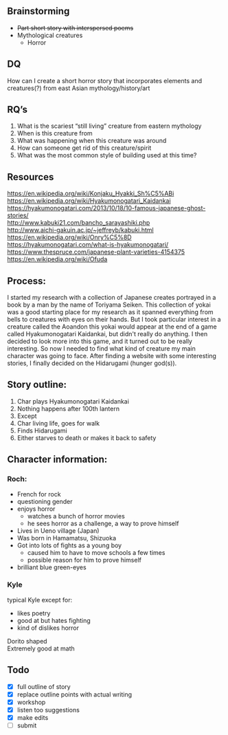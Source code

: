## Brainstorming

* ~~Part short story with interspersed poems~~
* Mythological creatures
   * Horror

## DQ
How can I create a short horror story that incorporates elements and creatures(?) from east Asian mythology/history/art

## RQ’s
1. What is the scariest “still living” creature from eastern mythology
2. When is this creature from
3. What was happening when this creature was around
4. How can someone get rid of this creature/spirit
5. What was the most common style of building used at this time?

## Resources
https://en.wikipedia.org/wiki/Konjaku_Hyakki_Sh%C5%ABi  
https://en.wikipedia.org/wiki/Hyakumonogatari_Kaidankai  
https://hyakumonogatari.com/2013/10/18/10-famous-japanese-ghost-stories/  
http://www.kabuki21.com/bancho_sarayashiki.php  
http://www.aichi-gakuin.ac.jp/~jeffreyb/kabuki.html  
https://en.wikipedia.org/wiki/Onry%C5%8D  
https://hyakumonogatari.com/what-is-hyakumonogatari/  
https://www.thespruce.com/japanese-plant-varieties-4154375  
https://en.wikipedia.org/wiki/Ofuda  

## Process:
I started my research with a collection of Japanese creates portrayed in a book by a man by the name of Toriyama Seiken. 
This collection of yokai was a good starting place for my research as it spanned everything from bells to creatures with eyes on their hands. 
But I took particular interest in a creature called the Aoandon this yokai would appear at the end of a game called Hyakumonogatari Kaidankai, but didn't really do anything. 
I then decided to look more into this game, and it turned out to be really interesting. So now I needed to find what kind of creature my main character was going to face. 
After finding a website with some interesting stories, I finally decided on the Hidarugami (hunger god(s)). 

## Story outline:

1. Char plays Hyakumonogatari Kaidankai
2. Nothing happens after 100th lantern
3. Except
4. Char living life, goes for walk
5. Finds Hidarugami
6. Either starves to death or makes it back to safety

## Character information:

### Roch:
* French for rock
* questioning gender
* enjoys horror
  * watches a bunch of horror movies
  * he sees horror as a challenge, a way to prove himself
* Lives in Ueno village (Japan)
* Was born in Hamamatsu, Shizuoka
* Got into lots of fights as a young boy
  * caused him to have to move schools a few times
  * possible reason for him to prove himself
* brilliant blue green-eyes

### Kyle
typical Kyle except for:
* likes poetry
* good at but hates fighting
* kind of dislikes horror  

Dorito shaped  
Extremely good at math


## Todo
- [x] full outline of story
- [x] replace outline points with actual writing
- [x] workshop
- [x] listen too suggestions
- [x] make edits
- [ ] submit
